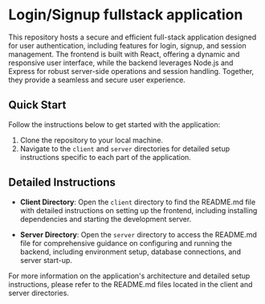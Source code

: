 # Login/Signup fullstack application

This repository hosts a secure and efficient full-stack application designed for user authentication, including features for login, signup, and session management. The frontend is built with React, offering a dynamic and responsive user interface, while the backend leverages Node.js and Express for robust server-side operations and session handling. Together, they provide a seamless and secure user experience.

## Quick Start

Follow the instructions below to get started with the application:

1. Clone the repository to your local machine.
2. Navigate to the `client` and `server` directories for detailed setup instructions specific to each part of the application.

## Detailed Instructions

- **Client Directory**: Open the `client` directory to find the README.md file with detailed instructions on setting up the frontend, including installing dependencies and starting the development server.

- **Server Directory**: Open the `server` directory to access the README.md file for comprehensive guidance on configuring and running the backend, including environment setup, database connections, and server start-up.

For more information on the application's architecture and detailed setup instructions, please refer to the README.md files located in the client and server directories.